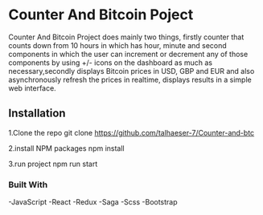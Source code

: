 # Counter And Bitcoin Poject

Counter And Bitcoin Project does mainly two things, firstly counter that counts down from 10 hours in
which has hour, minute and second components in which the user can increment or decrement any of
those components by using +/- icons on the dashboard as much as necessary,secondly displays Bitcoin prices in USD, GBP and EUR and also
asynchronously refresh the prices in realtime, displays results in a simple web interface.

## Installation

1.Clone the repo
  git clone https://github.com/talhaeser-7/Counter-and-btc

2.install NPM packages
  npm install

3.run project
  npm run start

### Built With
  -JavaScript
  -React
  -Redux
  -Saga
  -Scss
  -Bootstrap


